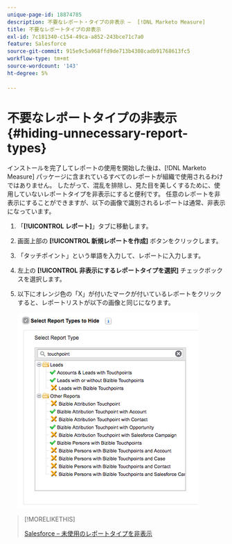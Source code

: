 ```yaml
---
unique-page-id: 18874785
description: 不要なレポート・タイプの非表示 –  [!DNL Marketo Measure]
title: 不要なレポートタイプの非表示
exl-id: 7c181340-c154-49ca-a852-243bce71c7a0
feature: Salesforce
source-git-commit: 915e9c5a968ffd9de713b4308cadb91768613fc5
workflow-type: tm+mt
source-wordcount: '143'
ht-degree: 5%

---
```


# 不要なレポートタイプの非表示 {#hiding-unnecessary-report-types}

インストールを完了してレポートの使用を開始した後は、[!DNL Marketo Measure] パッケージに含まれているすべてのレポートが組織で使用されるわけではありません。 したがって、混乱を排除し、見た目を美しくするために、使用していないレポートタイプを非表示にすると便利です。 任意のレポートを非表示にすることができますが、以下の画像で識別されるレポートは通常、非表示になっています。

1. 「**[!UICONTROL レポート]**」タブに移動します。

1. 画面上部の **[!UICONTROL 新規レポートを作成]** ボタンをクリックします。

1. 「タッチポイント」という単語を入力して、レポートに入力します。

1. 左上の **[!UICONTROL 非表示にするレポートタイプを選択]** チェックボックスを選択します。

1. 以下にオレンジ色の「X」が付いたマークが付いているレポートをクリックすると、レポートリストが以下の画像と同じになります。

   ![](assets/1-4.png)

>[!MORELIKETHIS]
>
>[Salesforce – 未使用のレポートタイプを非表示 ](https://help.salesforce.com/articleView?id=release-notes.rn_analytics_hide_report_types.htm&amp;type=5&amp;language=en_us)
